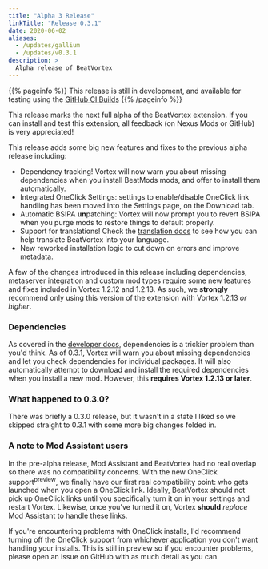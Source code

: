 ```yaml
---
title: "Alpha 3 Release"
linkTitle: "Release 0.3.1"
date: 2020-06-02
aliases:
  - /updates/gallium
  - /updates/v0.3.1
description: >
  Alpha release of BeatVortex
---
```


{{% pageinfo %}}
This release is still in development, and available for testing using the [GitHub CI Builds](https://github.com/agc93/beatvortex/actions/)
{{% /pageinfo %}}

This release marks the next full alpha of the BeatVortex extension. If you can install and test this extension, all feedback (on Nexus Mods or GitHub) is very appreciated!

This release adds some big new features and fixes to the previous alpha release including:

- Dependency tracking! Vortex will now warn you about missing dependencies when you install BeatMods mods, and offer to install them automatically.
- Integrated OneClick Settings: settings to enable/disable OneClick link handling has been moved into the Settings page, on the Download tab.
- Automatic BSIPA **un**patching: Vortex will now prompt you to revert BSIPA when you purge mods to restore things to default properly.
- Support for translations! Check the [translation docs](/docs/developer/translation) to see how you can help translate BeatVortex into your language.
- New reworked installation logic to cut down on errors and improve metadata.

A few of the changes introduced in this release including dependencies, metaserver integration and custom mod types require some new features and fixes included in Vortex 1.2.12 and 1.2.13. As such, we **strongly** recommend only using this version of the extension with Vortex 1.2.13 *or higher*.

### Dependencies

As covered in the [developer docs](/docs/developer/dependencies), dependencies is a trickier problem than you'd think. As of 0.3.1, Vortex will warn you about missing dependencies and let you check dependencies for individual packages. It will also automatically attempt to download and install the required dependencies when you install a new mod. However, this **requires Vortex 1.2.13 or later**.

### What happened to 0.3.0?

There was briefly a 0.3.0 release, but it wasn't in a state I liked so we skipped straight to 0.3.1 with some more big changes folded in.

### A note to Mod Assistant users

In the pre-alpha release, Mod Assistant and BeatVortex had no real overlap so there was no compatibility concerns. With the new OneClick support<sup>preview</sup>, we finally have our first real compatibility point: who gets launched when you open a OneClick link. Ideally, BeatVortex should not pick up OneClick links until you specifically turn it on in your settings and restart Vortex. Likewise, once you've turned it on, Vortex **should** *replace* Mod Assistant to handle these links. 

If you're encountering problems with OneClick installs, I'd recommend turning off the OneClick support from whichever application you don't want handling your installs. This is still in preview so if you encounter problems, please open an issue on GitHub with as much detail as you can.

